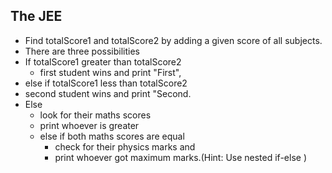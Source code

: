 ## The JEE

- Find totalScore1 and totalScore2 by adding a given score of all subjects.
- There are three possibilities 
- If totalScore1 greater than totalScore2 
  - first student wins and print "First",
-  else if totalScore1 less than totalScore2 
  - second student wins and print "Second.
- Else
  -  look for their maths scores
    -  print whoever is greater 
  - else if both maths scores are equal 
    - check for their physics marks and 
    - print whoever got maximum marks.(Hint: Use nested if-else )